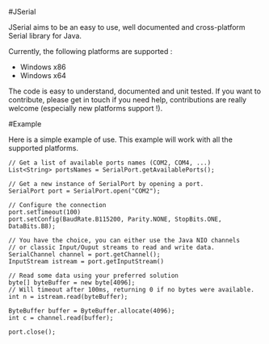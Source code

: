 #JSerial

JSerial aims to be an easy to use, well documented and cross-platform Serial library for Java.

Currently, the following platforms are supported :

* Windows x86
* Windows x64

The code is easy to understand, documented and unit tested. If you want to contribute, please get in touch
if you need help, contributions are really welcome (especially new platforms support !).

#Example

Here is a simple example of use. This example will work with all the supported platforms.

    // Get a list of available ports names (COM2, COM4, ...)
    List<String> portsNames = SerialPort.getAvailablePorts();
    
    // Get a new instance of SerialPort by opening a port.
    SerialPort port = SerialPort.open("COM2");
    
    // Configure the connection
    port.setTimeout(100)
    port.setConfig(BaudRate.B115200, Parity.NONE, StopBits.ONE, DataBits.B8);
    
    // You have the choice, you can either use the Java NIO channels
    // or classic Input/Ouput streams to read and write data.
    SerialChannel channel = port.getChannel();
    InputStream istream = port.getInputStream()
    
    // Read some data using your preferred solution
    byte[] byteBuffer = new byte[4096];
    // Will timeout after 100ms, returning 0 if no bytes were available.
    int n = istream.read(byteBuffer);
    
    ByteBuffer buffer = ByteBuffer.allocate(4096);
    int c = channel.read(buffer);
    
    port.close();

